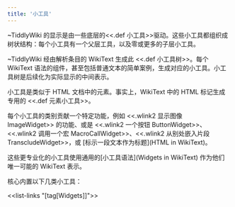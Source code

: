 ```yaml
---
title: '小工具'
---
```


~TiddlyWiki 的显示是由一些底层的<<.def 小工具>>驱动。这些小工具都组织成树状结构：每个小工具有一个父层工具，以及零或更多的子层小工具。

~TiddlyWiki 经由解析条目的 WikiText 生成此 <<.def 小工具树>>。每个 WikiText 语法的组件，甚至包括普通文本的简单案例，生成对应的小工具。小工具树是后续化为实际显示的中间表示。

小工具是类似于 HTML 文档中的元素。事实上，WikiText 中的 HTML 标记生成专用的 <<.def 元素小工具>>。

每个小工具的类别贡献一个特定功能，例如 <<.wlink2 显示图像 ImageWidget>> 的功能、或是 <<.wlink2 一个按钮 ButtonWidget>>、<<.wlink2 调用一个宏 MacroCallWidget>>、<<.wlink2 从别处嵌入片段 TranscludeWidget>>，或 [标示一段文本作为标题](HTML in WikiText)。

这些更专业化的小工具使用通用的[小工具语法](Widgets in WikiText) 作为他们唯一可能的 WikiText 表示。

核心内置以下几类小工具：

<<list-links "[tag[Widgets]]">>
